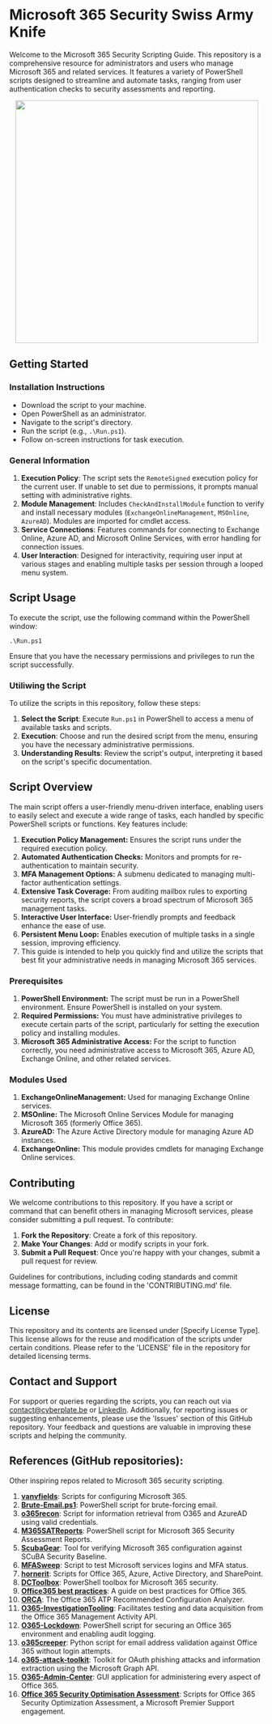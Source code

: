 # Microsoft 365 Security Swiss Army Knife 
Welcome to the Microsoft 365 Security Scripting Guide. This repository is a comprehensive resource for administrators and users who manage Microsoft 365 and related services. It features a variety of PowerShell scripts designed to streamline and automate tasks, ranging from user authentication checks to security assessments and reporting.

<p align="center">
  <img width="480" src="https://github.com/Davidemg/Microsoft365-SecuritySwissArmyKnife/assets/46671313/8c5abe5a-8251-402d-8f48-ac3307b262a3">
</p>

## Getting Started

### Installation Instructions

   - Download the script to your machine.
   - Open PowerShell as an administrator.
   - Navigate to the script's directory.
   - Run the script (e.g., `.\Run.ps1`).
   - Follow on-screen instructions for task execution.

### General Information
1. **Execution Policy**: The script sets the `RemoteSigned` execution policy for the current user. If unable to set due to permissions, it prompts manual setting with administrative rights.
2. **Module Management**: Includes `CheckAndInstallModule` function to verify and install necessary modules (`ExchangeOnlineManagement`, `MSOnline`, `AzureAD`). Modules are imported for cmdlet access.
3. **Service Connections**: Features commands for connecting to Exchange Online, Azure AD, and Microsoft Online Services, with error handling for connection issues.
4. **User Interaction**: Designed for interactivity, requiring user input at various stages and enabling multiple tasks per session through a looped menu system.


## Script Usage
To execute the script, use the following command within the PowerShell window:
```
.\Run.ps1
``` 
Ensure that you have the necessary permissions and privileges to run the script successfully.

### Utiliwing the Script

To utilize the scripts in this repository, follow these steps:

1. **Select the Script**: Execute `Run.ps1` in PowerShell to access a menu of available tasks and scripts.
2. **Execution**: Choose and run the desired script from the menu, ensuring you have the necessary administrative permissions.
3. **Understanding Results**: Review the script's output, interpreting it based on the script's specific documentation. 


## Script Overview
The main script offers a user-friendly menu-driven interface, enabling users to easily select and execute a wide range of tasks, each handled by specific PowerShell scripts or functions. Key features include:

1. **Execution Policy Management:** Ensures the script runs under the required execution policy.
2. **Automated Authentication Checks:** Monitors and prompts for re-authentication to maintain security.
3. **MFA Management Options:** A submenu dedicated to managing multi-factor authentication settings.
4. **Extensive Task Coverage:** From auditing mailbox rules to exporting security reports, the script covers a broad spectrum of Microsoft 365 management tasks.
5. **Interactive User Interface:** User-friendly prompts and feedback enhance the ease of use.
6. **Persistent Menu Loop:** Enables execution of multiple tasks in a single session, improving efficiency.
7. This guide is intended to help you quickly find and utilize the scripts that best fit your administrative needs in managing Microsoft 365 services.

### Prerequisites
1. **PowerShell Environment:** The script must be run in a PowerShell environment. Ensure PowerShell is installed on your system.
2. **Required Permissions:** You must have administrative privileges to execute certain parts of the script, particularly for setting the execution policy and installing modules.
3. **Microsoft 365 Administrative Access:** For the script to function correctly, you need administrative access to Microsoft 365, Azure AD, Exchange Online, and other related services.

### Modules Used 
1. **ExchangeOnlineManagement:** Used for managing Exchange Online services.
2. **MSOnline:** The Microsoft Online Services Module for managing Microsoft 365 (formerly Office 365).
3. **AzureAD:** The Azure Active Directory module for managing Azure AD instances.
4. **ExchangeOnline:** This module provides cmdlets for managing Exchange Online services.

## Contributing
We welcome contributions to this repository. If you have a script or command that can benefit others in managing Microsoft services, please consider submitting a pull request. To contribute:
1. **Fork the Repository**: Create a fork of this repository.
2. **Make Your Changes**: Add or modify scripts in your fork.
3. **Submit a Pull Request**: Once you're happy with your changes, submit a pull request for review.

Guidelines for contributions, including coding standards and commit message formatting, can be found in the 'CONTRIBUTING.md' file.

## License
This repository and its contents are licensed under [Specify License Type]. This license allows for the reuse and modification of the scripts under certain conditions. Please refer to the 'LICENSE' file in the repository for detailed licensing terms.

## Contact and Support
For support or queries regarding the scripts, you can reach out via contact@cyberplate.be or [LinkedIn](https://linkedin.com/in/davide-m-guglielmi/). Additionally, for reporting issues or suggesting enhancements, please use the 'Issues' section of this GitHub repository. Your feedback and questions are valuable in improving these scripts and helping the community.

## References (GitHub repositories):
Other inspiring repos related to Microsoft 365 security scripting.
1. **[vanvfields](https://github.com/vanvfields)**: Scripts for configuring Microsoft 365.
2. **[Brute-Email.ps1](https://github.com/rvrsh3ll/Misc-Powershell-Scripts/blob/master/Brute-Email.ps1)**: PowerShell script for brute-forcing email.
3. **[o365recon](https://github.com/nyxgeek/o365recon)**: Script for information retrieval from O365 and AzureAD using valid credentials.
4. **[M365SATReports](https://github.com/mparlakyigit/M365SATReports)**: PowerShell script for Microsoft 365 Security Assessment Reports.
5. **[ScubaGear](https://github.com/cisagov/ScubaGear)**: Tool for verifying Microsoft 365 configuration against SCuBA Security Baseline.
6. **[MFASweep](https://github.com/dafthack/MFASweep)**: Script to test Microsoft services logins and MFA status.
7. **[hornerit](https://github.com/hornerit/powershell)**: Scripts for Office 365, Azure, Active Directory, and SharePoint.
8. **[DCToolbox](https://github.com/DanielChronlund/DCToolbox)**: PowerShell toolbox for Microsoft 365 security.
9. **[Office365 best practices](https://github.com/directorcia/Office365/blob/master/best-practices.txt)**: A guide on best practices for Office 365.
10. **[ORCA](https://github.com/cammurray/orca)**: The Office 365 ATP Recommended Configuration Analyzer.
11. **[O365-InvestigationTooling](https://github.com/OfficeDev/O365-InvestigationTooling)**: Facilitates testing and data acquisition from the Office 365 Management Activity API.
12. **[O365-Lockdown](https://github.com/LMGsec/O365-Lockdown)**: PowerShell script for securing an Office 365 environment and enabling audit logging.
13. **[o365creeper](https://github.com/LMGsec/o365creeper)**: Python script for email address validation against Office 365 without login attempts.
14. **[o365-attack-toolkit](https://github.com/mdsecactivebreach/o365-attack-toolkit)**: Toolkit for OAuth phishing attacks and information extraction using the Microsoft Graph API.
15. **[O365-Admin-Center](https://github.com/bwya77/O365-Admin-Center)**: GUI application for administering every aspect of Office 365.
16. **[Office 365 Security Optimisation Assessment](https://github.com/o365soa/Scripts)**: Scripts for Office 365 Security Optimization Assessment, a Microsoft Premier Support engagement.

